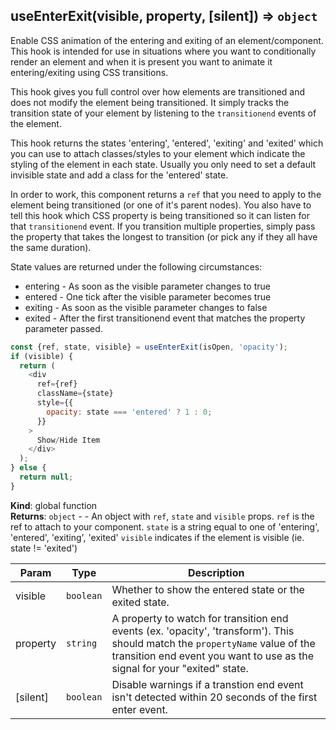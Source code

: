 <a name="useEnterExit"></a>

## useEnterExit(visible, property, [silent]) ⇒ <code>object</code>
Enable CSS animation of the entering and exiting of an element/component.
This hook is intended for use in situations where you want to conditionally
render an element and when it is present you want to animate it
entering/exiting using CSS transitions.

This hook gives you full control over how elements are transitioned
and does not modify the element being transitioned. It simply tracks
the transition state of your element by listening to the `transitionend`
events of the element.

This hook returns the states 'entering', 'entered', 'exiting'
and 'exited' which you can use to attach classes/styles to your element which
indicate the styling of the element in each state. Usually you
only need to set a default invisible state and add a class for
the 'entered' state.

In order to work, this component returns a `ref` that you need to
apply to the element being transitioned (or one of it's parent nodes).
You also have to tell this hook which CSS property is being transitioned
so it can listen for that `transitionend` event. If you transition
multiple properties, simply pass the property that takes the
longest to transition (or pick any if they all have the same
duration).

State values are returned under the following circumstances:
- entering - As soon as the visible parameter changes to true
- entered - One tick after the visible parameter becomes true
- exiting - As soon as the visible parameter changes to false
- exited - After the first transitionend event that matches the property
  parameter passed.

```js
const {ref, state, visible} = useEnterExit(isOpen, 'opacity');
if (visible) {
  return (
    <div
      ref={ref}
      className={state}
      style={{
        opacity: state === 'entered' ? 1 : 0;
      }}
    >
      Show/Hide Item
    </div>
  );
} else {
  return null;
}
```

**Kind**: global function  
**Returns**: <code>object</code> - - An object with `ref`, `state` and `visible` props.
  `ref` is the ref to attach to your component.
  `state` is a string equal to one of 'entering', 'entered', 'exiting', 'exited'
  `visible` indicates if the element is visible (ie. state != 'exited')  

| Param | Type | Description |
| --- | --- | --- |
| visible | <code>boolean</code> | Whether to show the entered state or the exited state. |
| property | <code>string</code> | A property to watch for transition end events (ex. 'opacity', 'transform').   This should match the `propertyName` value of the transition end event you   want to use as the signal for your "exited" state. |
| [silent] | <code>boolean</code> | Disable warnings if a transtion end event isn't   detected within 20 seconds of the first enter event. |

